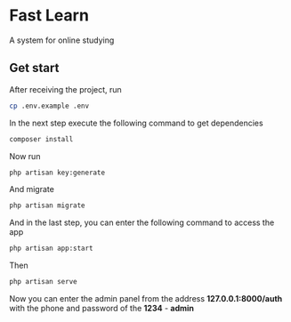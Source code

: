 # Fast Learn

A system for online studying

## Get start

After receiving the project, run
````bash
cp .env.example .env 
````

In the next step execute the following command to get dependencies
````bash
composer install
````
Now run
````bash
php artisan key:generate
````
And migrate
````bash
php artisan migrate 
````
And in the last step, you can enter the following command to access the app
````bash
php artisan app:start
````
Then
````bash
php artisan serve
````
Now you can enter the admin panel from the address ****127.0.0.1:8000/auth**** with the phone and password of the **1234** - **admin**
